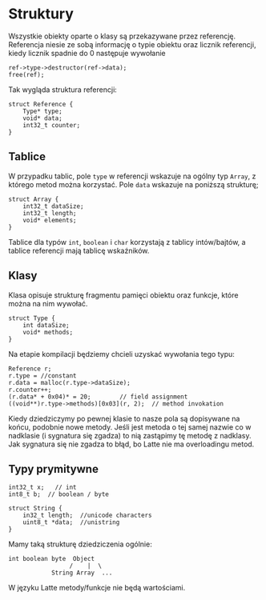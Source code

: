 # Struktury
Wszystkie obiekty oparte o klasy są przekazywane przez referencję. Referencja niesie ze sobą informację o typie obiektu oraz licznik referencji, kiedy licznik spadnie do 0 następuje wywołanie 
    
    ref->type->destructor(ref->data);
    free(ref);

Tak wygląda struktura referencji:

    struct Reference {
        Type* type;
        void* data;
        int32_t counter;
    }

## Tablice
W przypadku tablic, pole `type` w referencji wskazuje na ogólny typ `Array`, z którego metod można korzystać. Pole `data` wskazuje na poniższą strukturę;

    struct Array {
        int32_t dataSize;
        int32_t length;
        void* elements;
    }

Tablice dla typów `int`, `boolean` i `char` korzystają z tablicy intów/bajtów, a tablice referencji mają tablicę wskaźników.

## Klasy
Klasa opisuje strukturę fragmentu pamięci obiektu oraz funkcje, które można na nim wywołać.

    struct Type {
        int dataSize;
        void* methods;
    }

Na etapie kompilacji będziemy chcieli uzyskać wywołania tego typu:

    Reference r;
    r.type = //constant
    r.data = malloc(r.type->dataSize);
    r.counter++;
    (r.data* + 0x04)* = 20;        // field assignment
    ((void**)r.type->methods)[0x03](r, 2);  // method invokation

Kiedy dziedziczymy po pewnej klasie to nasze pola są dopisywane na końcu, podobnie nowe metody. Jeśli jest metoda o tej samej nazwie co w nadklasie (i sygnatura się zgadza) to nią zastąpimy tę metodę z nadklasy. Jak sygnatura się nie zgadza to błąd, bo Latte nie ma overloadingu metod.

## Typy prymitywne

    int32_t x;   // int
    int8_t b;  // boolean / byte
    
    struct String {
        in32_t length;  //unicode characters
        uint8_t *data;  //unistring
    }

Mamy taką strukturę dziedziczenia ogólnie:

    int boolean byte  Object
                     /    |  \
                String Array  ...

W języku Latte metody/funkcje nie będą wartościami.

